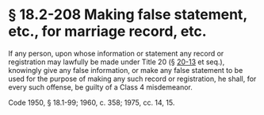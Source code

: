 # § 18.2-208 Making false statement, etc., for marriage record, etc.

<p>If any person, upon whose information or statement any record or registration may lawfully be made under Title 20 (§ <a href='http://law.lis.virginia.gov/vacode/20-13/'>20-13</a> et seq.), knowingly give any false information, or make any false statement to be used for the purpose of making any such record or registration, he shall, for every such offense, be guilty of a Class 4 misdemeanor.</p><p>Code 1950, § 18.1-99; 1960, c. 358; 1975, cc. 14, 15.</p>